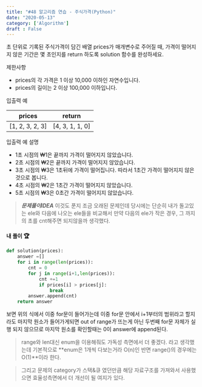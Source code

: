 ```yaml
---
title: "#48 알고리즘 연습 - 주식가격(Python)"
date: "2020-05-13"
category: ['Algorithm']
draft : False
---
```


초 단위로 기록된 주식가격이 담긴 배열 prices가 매개변수로 주어질 때, 가격이 떨어지지 않은 기간은 몇 초인지를 return 하도록 solution 함수를 완성하세요.

제한사항
* prices의 각 가격은 1 이상 10,000 이하인 자연수입니다.
* prices의 길이는 2 이상 100,000 이하입니다.
  

입출력 예

|prices|	return|
|-|-|
|[1, 2, 3, 2, 3]|	[4, 3, 1, 1, 0]|


입출력 예 설명

* 1초 시점의 ₩1은 끝까지 가격이 떨어지지 않았습니다.
* 2초 시점의 ₩2은 끝까지 가격이 떨어지지 않았습니다.
* 3초 시점의 ₩3은 1초뒤에 가격이 떨어집니다. 따라서 1초간 가격이 떨어지지 않은 것으로 봅니다.
* 4초 시점의 ₩2은 1초간 가격이 떨어지지 않았습니다.
* 5초 시점의 ₩3은 0초간 가격이 떨어지지 않았습니다.



> *__문제풀이IDEA__*
>이것도 푼지 조금 오래된 문제인데 당시에는 단순히 내가 돌고있는 ele와 다음에 나오는 ele들을 비교해서 만약 다음의 ele가 작은 경우, 그 까지의 초를 cnt해주면 되지않을까 생각했다.


#### 내 풀이 🏆
```python
def solution(prices):
    answer =[]
    for i in range(len(prices)):
        cnt = 0
        for j in range(i+1,len(prices)):
            cnt +=1
            if prices[i] > prices[j]:
                break
        answer.append(cnt)
    return answer
```

보면 위의 식에서 이중 for문이 들어가는데 이중 for문 안에서 
i+1부터의 범위라고 할지라도 마지막 원소가 들어가게되면
out of range가 뜨는게 아닌 두번째 for문 자체가 실행 되지 않으므로 마지막 원소를 확인할때는 0이 answer에 append된다.

> range와 len대신 enum을 이용해줘도 가독성 측면에서 더 좋겠다. 라고 생각했는데 기본적으로 **enum은 1개씩 다보는거라 O(n)인 반면 range()의 경우에는 O(1)**이라 한다.

> 그리고 문제의 category가 스택&큐 였던만큼 해당 자료구조를 가져와서 사용했으면 효율성측면에서 더 개선이 될 여지가 있다.